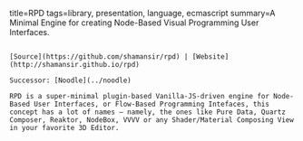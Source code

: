 title=RPD
tags=library, presentation, language, ecmascript
summary=A Minimal Engine for creating Node-Based Visual Programming User Interfaces.
~~~~~~

[Source](https://github.com/shamansir/rpd) | [Website](http://shamansir.github.io/rpd)

Successor: [Noodle](../noodle)

RPD is a super-minimal plugin-based Vanilla-JS-driven engine for Node-Based User Interfaces, or Flow-Based Programming Intefaces, this concept has a lot of names — namely, the ones like Pure Data, Quartz Composer, Reaktor, NodeBox, VVVV or any Shader/Material Composing View in your favorite 3D Editor.
